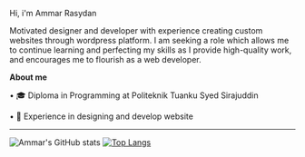 Hi, i'm Ammar Rasydan 

Motivated designer and developer with experience creating custom websites through wordpress platform. I am seeking a role which allows me to continue learning and perfecting my skills as I provide high-quality work, and encourages me to flourish as a web developer.

<b>About me</b>

• :mortar_board: Diploma in Programming at Politeknik Tuanku Syed Sirajuddin 
 
• :briefcase: Experience in designing and develop website

<!--
**ammarrasydan/ammarrasydan** is a ✨ _special_ ✨ repository because its `README.md` (this file) appears on your GitHub profile.

Here are some ideas to get you started:

- 🔭 I’m currently working on ...
- 🌱 I’m currently learning ...
- 👯 I’m looking to collaborate on ...
- 🤔 I’m looking for help with ...
- 💬 Ask me about ...
- 📫 How to reach me: ...
- 😄 Pronouns: ...
- ⚡ Fun fact: ...
-->

---

![Ammar's GitHub stats](https://github-readme-stats.vercel.app/api?username=ammarrasydan&count_private=true&show_icons=true&theme=dracula)  [![Top Langs](https://github-readme-stats.vercel.app/api/top-langs/?username=ammarrasydan&count_private=true&layout=compact&langs_count=6&hide=html,css&show_icons=true&theme=dracula)](https://github.com/ammarrasydan/github-readme-stats)


